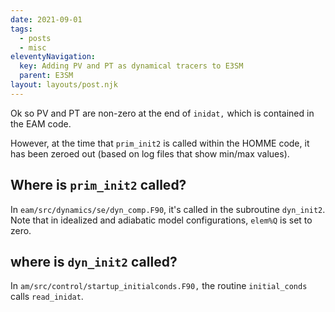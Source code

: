 ```yaml
---
date: 2021-09-01
tags:
  - posts
  - misc
eleventyNavigation:
  key: Adding PV and PT as dynamical tracers to E3SM
  parent: E3SM
layout: layouts/post.njk
---
```


Ok so PV and PT are non-zero at the end of `inidat,` which is contained in the EAM code.

However, at the time that `prim_init2` is called within the HOMME code, it has been zeroed out (based on log files that show min/max values).
## Where is `prim_init2` called?

In `eam/src/dynamics/se/dyn_comp.F90`, it's called in the subroutine `dyn_init2`. Note that in idealized and adiabatic model configurations, `elem%Q` is set to zero.

## where is `dyn_init2` called?
In `am/src/control/startup_initialconds.F90,` the routine `initial_conds` calls `read_inidat`.
